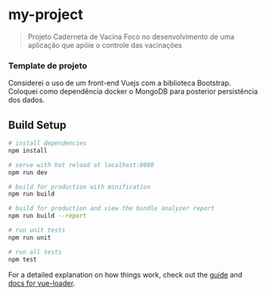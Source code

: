 # my-project

> Projeto Caderneta de Vacina
Foco no desenvolvimento de uma aplicação que apóie o controle das vacinações

### Template de projeto
Considerei o uso de um front-end Vuejs com a biblioteca Bootstrap. Coloquei como dependência docker o MongoDB para posterior persistência dos dados. 

## Build Setup

``` bash
# install dependencies
npm install

# serve with hot reload at localhost:8080
npm run dev

# build for production with minification
npm run build

# build for production and view the bundle analyzer report
npm run build --report

# run unit tests
npm run unit

# run all tests
npm test
```

For a detailed explanation on how things work, check out the [guide](http://vuejs-templates.github.io/webpack/) and [docs for vue-loader](http://vuejs.github.io/vue-loader).
